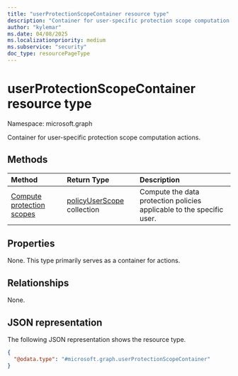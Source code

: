```yaml
---
title: "userProtectionScopeContainer resource type"
description: "Container for user-specific protection scope computation actions."
author: "kylemar"
ms.date: 04/08/2025
ms.localizationpriority: medium
ms.subservice: "security"
doc_type: resourcePageType
---
```


# userProtectionScopeContainer resource type

Namespace: microsoft.graph

Container for user-specific protection scope computation actions.

## Methods

| Method                                          | Return Type                                                                                   | Description                                                           |
| :---------------------------------------------- | :-------------------------------------------------------------------------------------------- | :-------------------------------------------------------------------- |
| [Compute protection scopes](../api/userprotectionscopecontainer-compute.md) | [policyUserScope](../resources/policyuserscope.md) collection | Compute the data protection policies applicable to the specific user. |

## Properties

None. This type primarily serves as a container for actions.

## Relationships

None.

## JSON representation

The following JSON representation shows the resource type.
<!-- {
  "blockType": "resource",
  "@odata.type": "microsoft.graph.userProtectionScopeContainer",
  "openType": false
}-->
``` json
{
  "@odata.type": "#microsoft.graph.userProtectionScopeContainer"
}
```
